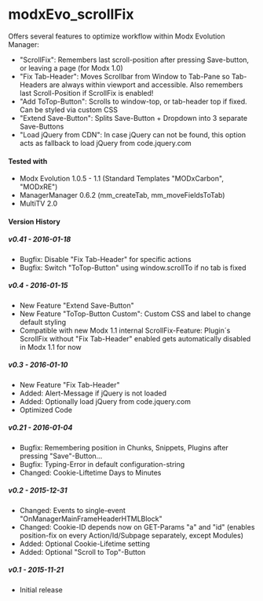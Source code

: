 # modxEvo_scrollFix
Offers several features to optimize workflow within Modx Evolution Manager:

- "ScrollFix": Remembers last scroll-position after pressing Save-button, or leaving a page (for Modx 1.0)
- "Fix Tab-Header": Moves Scrollbar from Window to Tab-Pane so Tab-Headers are always within viewport and accessible. Also remembers last Scroll-Position if ScrollFix is enabled! 
- "Add ToTop-Button": Scrolls to window-top, or tab-header top if fixed. Can be styled via custom CSS
- "Extend Save-Button": Splits Save-Button + Dropdown into 3 separate Save-Buttons
- "Load jQuery from CDN": In case jQuery can not be found, this option acts as fallback to load jQuery from code.jquery.com

#### Tested with
- Modx Evolution 1.0.5 - 1.1 (Standard Templates "MODxCarbon", "MODxRE")
- ManagerManager 0.6.2 (mm_createTab, mm_moveFieldsToTab)
- MultiTV 2.0

#### Version History
##### v0.41 - *2016-01-18*
- Bugfix: Disable "Fix Tab-Header" for specific actions
- Bugfix: Switch "ToTop-Button" using window.scrollTo if no tab is fixed

##### v0.4 - *2016-01-15*
- New Feature "Extend Save-Button"
- New Feature "ToTop-Button Custom": Custom CSS and label to change default styling
- Compatible with new Modx 1.1 internal ScrollFix-Feature: Plugin´s ScrollFix without "Fix Tab-Header" enabled gets automatically disabled in Modx 1.1 for now

##### v0.3 - *2016-01-10*
- New Feature "Fix Tab-Header"
- Added: Alert-Message if jQuery is not loaded
- Added: Optionally load jQuery from code.jquery.com
- Optimized Code

##### v0.21 - *2016-01-04*
- Bugfix: Remembering position in Chunks, Snippets, Plugins after pressing "Save"-Button...
- Bugfix: Typing-Error in default configuration-string
- Changed: Cookie-Liftetime Days to Minutes
  
##### v0.2 - *2015-12-31*
- Changed: Events to single-event "OnManagerMainFrameHeaderHTMLBlock"  
- Changed: Cookie-ID depends now on GET-Params "a" and "id" (enables position-fix on every Action/Id/Subpage separately, except Modules)
- Added: Optional Cookie-Lifetime setting
- Added: Optional "Scroll to Top"-Button
  
##### v0.1 - *2015-11-21*
- Initial release